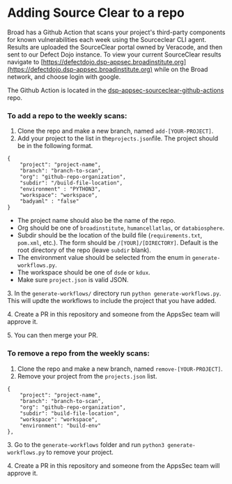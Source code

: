 # Adding Source Clear to a repo

Broad has a Github Action that scans your project's third-party components for known vulnerabilities each week using the Sourceclear CLI agent. Results are uploaded the SourceClear portal owned by Veracode, and then sent to our Defect Dojo instance. To view your current SourceClear results navigate to [https://defectdojo.dsp-appsec.broadinstitute.org](https://defectdojo.dsp-appsec.broadinstitute.org) while on the Broad network, and choose login with google.&#x20;

The Github Action is located in the [dsp-appsec-sourceclear-github-actions](https://github.com/broadinstitute/dsp-appsec-sourceclear-github-actions) repo.

### To add a repo to the weekly scans:

1. Clone the repo and make a new branch, named `add-[YOUR-PROJECT]`.
2. Add your project to the list in the`projects.json`file. The project should be in the following format.

```
{
    "project": "project-name",
    "branch": "branch-to-scan",
    "org": "github-repo-organization",
    "subdir": "/build-file-location",
    "environment" : "PYTHON3",
    "workspace": "workspace",
    "badyaml" : "false"
}
```

* The project name should also be the name of the repo.
* Org should be one of `broadinstitute`, `humancellatlas`, or `databiosphere`.
* Subdir should be the location of the build file (`requirements.txt`, `pom.xml`, etc.). The form should be `/[YOUR]/[DIRECTORY]`. Default is the root directory of the repo (leave `subdir` blank).
* The environment value should be selected from the enum in `generate-workflows.py`.
* The workspace should be one of `dsde` or `kdux`.
* Make sure `project.json` is valid JSON.

3\. In the  `generate-workflows/` directory run `python generate-workflows.py`. This will updte the workflows to include the project that you have added.

4\. Create a PR in this repository and someone from the AppsSec team will approve it.

5\. You can then merge your PR.

### To remove a repo from the weekly scans:

1. Clone the repo and make a new branch, named `remove-[YOUR-PROJECT]`.
2. Remove your project from the `projects.json` list.

```
{
	"project": "project-name",
	"branch": "branch-to-scan",
	"org": "github-repo-organization",
	"subdir": "build-file-location",
	"workspace": "workspace",
	"environment": "build-env"
},
```

3\. Go to the `generate-workflows` folder and run `python3 generate-workflows.py`  to remove your project.

4\. Create a PR in this repository and someone from the AppsSec team will approve it.

